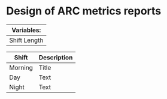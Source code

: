 # Design of ARC metrics reports 

| Variables: |
| ----------- | 
| Shift Length | 





| Shift      | Description |
| ----------- | ----------- |
| Morning     | Title       |
| Day   | Text        |
| Night   | Text        |

